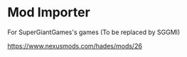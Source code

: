 # Mod Importer
For SuperGiantGames's games (To be replaced by SGGMI)

https://www.nexusmods.com/hades/mods/26
